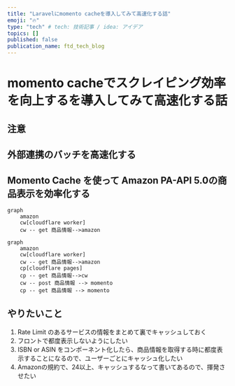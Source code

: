 ```yaml
---
title: "Laravelにmomento cacheを導入してみて高速化する話"
emoji: "🔥"
type: "tech" # tech: 技術記事 / idea: アイデア
topics: []
published: false
publication_name: ftd_tech_blog
---
```

# momento cacheでスクレイピング効率を向上するを導入してみて高速化する話

## 注意

## 外部連携のバッチを高速化する

## Momento Cache を使って Amazon PA-API 5.0の商品表示を効率化する

```mermaid
graph 
    amazon
    cw[cloudflare worker]
    cw -- get 商品情報-->amazon

```

```mermaid
graph
    amazon
    cw[cloudflare worker]
    cw -- get 商品情報-->amazon
    cp[cloudflare pages]
    cp -- get 商品情報-->cw
    cw -- post 商品情報 --> momento
    cp -- get 商品情報 --> momento
```

## やりたいこと
1. Rate Limit のあるサービスの情報をまとめて裏でキャッシュしておく
2. フロントで都度表示しないようにしたい
3. ISBN or ASIN をコンポーネント化したら、商品情報を取得する時に都度表示することになるので、ユーザーごとにキャッシュ化したい
4. Amazonの規約で、24以上、キャッシュするなって書いてあるので、揮発させたい




